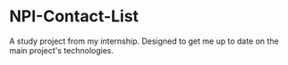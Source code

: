 # NPI-Contact-List
A study project from my internship. Designed to get me up to date on the main project's technologies.  
